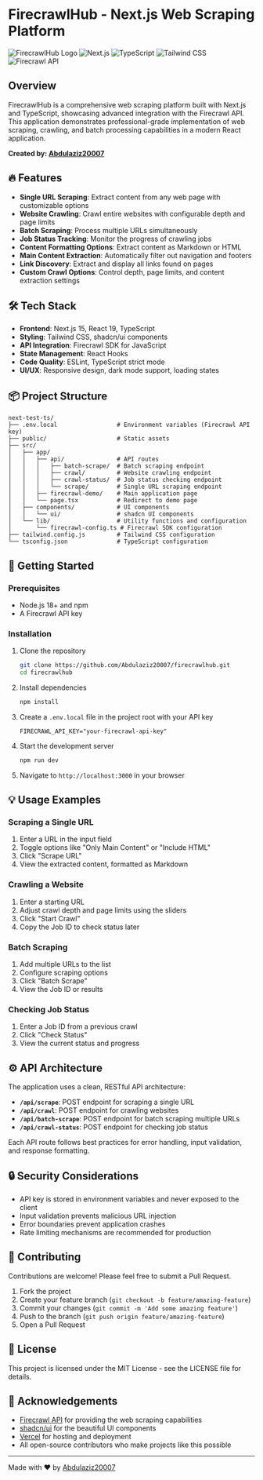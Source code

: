 # FirecrawlHub - Next.js Web Scraping Platform

![FirecrawlHub Logo](https://img.shields.io/badge/FirecrawlHub-Web%20Scraping%20Platform-blue)
![Next.js](https://img.shields.io/badge/Next.js-15.2.x-black)
![TypeScript](https://img.shields.io/badge/TypeScript-5.x-blue)
![Tailwind CSS](https://img.shields.io/badge/Tailwind%20CSS-3.x-38B2AC)
![Firecrawl API](https://img.shields.io/badge/Firecrawl%20API-2023-orange)

## Overview

FirecrawlHub is a comprehensive web scraping platform built with Next.js and TypeScript, showcasing advanced integration with the Firecrawl API. This application demonstrates professional-grade implementation of web scraping, crawling, and batch processing capabilities in a modern React application.

**Created by: [Abdulaziz20007](https://github.com/Abdulaziz20007)**

## 🔥 Features

- **Single URL Scraping**: Extract content from any web page with customizable options
- **Website Crawling**: Crawl entire websites with configurable depth and page limits
- **Batch Scraping**: Process multiple URLs simultaneously
- **Job Status Tracking**: Monitor the progress of crawling jobs
- **Content Formatting Options**: Extract content as Markdown or HTML
- **Main Content Extraction**: Automatically filter out navigation and footers
- **Link Discovery**: Extract and display all links found on pages
- **Custom Crawl Options**: Control depth, page limits, and content extraction settings

## 🛠️ Tech Stack

- **Frontend**: Next.js 15, React 19, TypeScript
- **Styling**: Tailwind CSS, shadcn/ui components
- **API Integration**: Firecrawl SDK for JavaScript
- **State Management**: React Hooks
- **Code Quality**: ESLint, TypeScript strict mode
- **UI/UX**: Responsive design, dark mode support, loading states

## 📦 Project Structure

```
next-test-ts/
├── .env.local                 # Environment variables (Firecrawl API key)
├── public/                    # Static assets
├── src/
│   ├── app/
│   │   ├── api/               # API routes
│   │   │   ├── batch-scrape/  # Batch scraping endpoint
│   │   │   ├── crawl/         # Website crawling endpoint
│   │   │   ├── crawl-status/  # Job status checking endpoint
│   │   │   └── scrape/        # Single URL scraping endpoint
│   │   ├── firecrawl-demo/    # Main application page
│   │   └── page.tsx           # Redirect to demo page
│   ├── components/            # UI components
│   │   └── ui/                # shadcn UI components
│   └── lib/                   # Utility functions and configuration
│       └── firecrawl-config.ts # Firecrawl SDK configuration
├── tailwind.config.js         # Tailwind CSS configuration
└── tsconfig.json              # TypeScript configuration
```

## 🚀 Getting Started

### Prerequisites

- Node.js 18+ and npm
- A Firecrawl API key

### Installation

1. Clone the repository
   ```bash
   git clone https://github.com/Abdulaziz20007/firecrawlhub.git
   cd firecrawlhub
   ```

2. Install dependencies
   ```bash
   npm install
   ```

3. Create a `.env.local` file in the project root with your API key
   ```env
   FIRECRAWL_API_KEY="your-firecrawl-api-key"
   ```

4. Start the development server
   ```bash
   npm run dev
   ```

5. Navigate to `http://localhost:3000` in your browser

## 💡 Usage Examples

### Scraping a Single URL

1. Enter a URL in the input field
2. Toggle options like "Only Main Content" or "Include HTML"
3. Click "Scrape URL"
4. View the extracted content, formatted as Markdown

### Crawling a Website

1. Enter a starting URL
2. Adjust crawl depth and page limits using the sliders
3. Click "Start Crawl"
4. Copy the Job ID to check status later

### Batch Scraping

1. Add multiple URLs to the list
2. Configure scraping options
3. Click "Batch Scrape"
4. View the Job ID or results

### Checking Job Status

1. Enter a Job ID from a previous crawl
2. Click "Check Status"
3. View the current status and progress

## ⚙️ API Architecture

The application uses a clean, RESTful API architecture:

- **`/api/scrape`**: POST endpoint for scraping a single URL
- **`/api/crawl`**: POST endpoint for crawling websites
- **`/api/batch-scrape`**: POST endpoint for batch scraping multiple URLs
- **`/api/crawl-status`**: POST endpoint for checking job status

Each API route follows best practices for error handling, input validation, and response formatting.

## 🔒 Security Considerations

- API key is stored in environment variables and never exposed to the client
- Input validation prevents malicious URL injection
- Error boundaries prevent application crashes
- Rate limiting mechanisms are recommended for production

## 🤝 Contributing

Contributions are welcome! Please feel free to submit a Pull Request.

1. Fork the project
2. Create your feature branch (`git checkout -b feature/amazing-feature`)
3. Commit your changes (`git commit -m 'Add some amazing feature'`)
4. Push to the branch (`git push origin feature/amazing-feature`)
5. Open a Pull Request

## 📝 License

This project is licensed under the MIT License - see the LICENSE file for details.

## 🙏 Acknowledgements

- [Firecrawl API](https://mendable.ai/firecrawl) for providing the web scraping capabilities
- [shadcn/ui](https://ui.shadcn.com/) for the beautiful UI components
- [Vercel](https://vercel.com) for hosting and deployment
- All open-source contributors who make projects like this possible

---

Made with ❤️ by [Abdulaziz20007](https://github.com/Abdulaziz20007)
